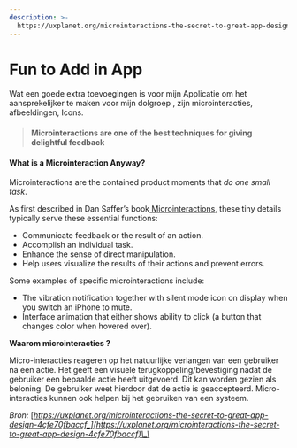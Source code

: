 ```yaml
---
description: >-
  https://uxplanet.org/microinteractions-the-secret-to-great-app-design-4cfe70fbaccf
---
```


# Fun to Add in App

Wat een goede extra toevoegingen is voor mijn Applicatie om het aansprekelijker te maken voor mijn dolgroep , zijn microinteracties, afbeeldingen, Icons. 

> #### Microinteractions are one of the best techniques for giving delightful feedback



#### What is a Microinteraction Anyway? <a id="728e"></a>

Microinteractions are the contained product moments that _do one small task_.

As first described in Dan Saffer’s book[ Microinteractions](http://www.amazon.com/Microinteractions-Color-Edition-Designing-Details/dp/1491945923), these tiny details typically serve these essential functions:

* Communicate feedback or the result of an action.
* Accomplish an individual task.
* Enhance the sense of direct manipulation.
* Help users visualize the results of their actions and prevent errors.

Some examples of specific microinteractions include:

* The vibration notification together with silent mode icon on display when you switch an iPhone to mute.
* Interface animation that either shows ability to click \(a button that changes color when hovered over\).

**Waarom microinteracties ?**

Micro-interacties reageren op het natuurlijke verlangen van een gebruiker na een actie. Het geeft een visuele terugkoppeling/bevestiging nadat de gebruiker een bepaalde actie heeft uitgevoerd. Dit kan worden gezien als beloning. De gebruiker weet hierdoor dat de actie is geaccepteerd. Micro-interacties kunnen ook helpen bij het gebruiken van een systeem. 

_Bron:_ [_https://uxplanet.org/microinteractions-the-secret-to-great-app-design-4cfe70fbaccf_](https://uxplanet.org/microinteractions-the-secret-to-great-app-design-4cfe70fbaccf)\_\_

